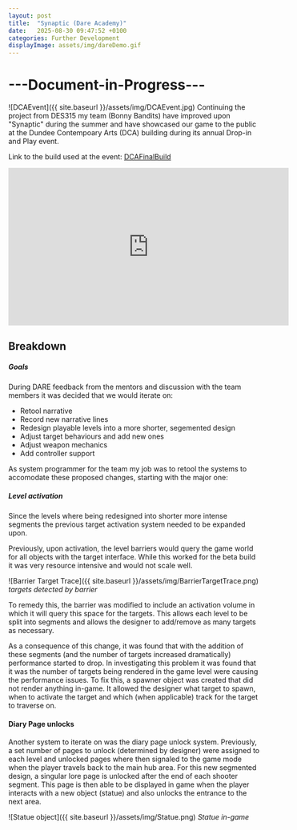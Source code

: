 ```yaml
---
layout: post
title:  "Synaptic (Dare Academy)"
date:   2025-08-30 09:47:52 +0100
categories: Further Development
displayImage: assets/img/dareDemo.gif
---
```

# ---Document-in-Progress---
![DCAEvent]({{ site.baseurl }}/assets/img/DCAEvent.jpg)
Continuing the project from DES315 my team (Bonny Bandits) have improved upon "Synaptic" during the summer and have showcased our game to the public at the Dundee Contempoary Arts (DCA) building during its annual Drop-in and Play event.

Link to the build used at the event: [DCAFinalBuild][build]

<iframe width="560" height="315" src="https://www.youtube.com/embed/GeDYPSRBskA?si=0DIg8njw1VeBaS0D" title="YouTube video player" frameborder="0" allow="accelerometer; autoplay; clipboard-write; encrypted-media; gyroscope; picture-in-picture; web-share" referrerpolicy="strict-origin-when-cross-origin" allowfullscreen></iframe>
<br>

## Breakdown
##### Goals
During DARE feedback from the mentors and discussion with the team members it was decided that we would iterate on:
- Retool narrative 
- Record new narrative lines
- Redesign playable levels into a more shorter, segemented design
- Adjust target behaviours and add new ones
- Adjust weapon mechanics
- Add controller support

As system programmer for the team my job was to retool the systems to accomodate these proposed changes, starting with the major one: 

##### Level activation
Since the levels where being redesigned into shorter more intense segments the previous target activation system needed to be expanded upon.

Previously, upon activation, the level barriers would query the game world for all objects with the target interface. While this worked for the beta build it was very resource intensive and would not scale well.

![Barrier Target Trace]({{ site.baseurl }}/assets/img/BarrierTargetTrace.png)
*targets detected by barrier*

To remedy this, the barrier was modified to include an activation volume in which it will query this space for the targets.
This allows each level to be split into segments and allows the designer to add/remove as many targets as necessary.

As a consequence of this change, it was found that with the addition of these segments (and the number of targets increased dramatically) performance started to drop.
In investigating this problem it was found that it was the number of targets being rendered in the game level were causing the performance issues.
To fix this, a spawner object was created that did not render anything in-game. It allowed the designer what target to spawn, when to activate the target and which (when applicable) track for the target to traverse on.

#### Diary Page unlocks
Another system to iterate on was the diary page unlock system. Previously, a set number of pages to unlock (determined by designer) were assigned to each level and unlocked pages where then signaled to the game mode when the player travels back to the main hub area.
For this new segmented design, a singular lore page is unlocked after the end of each shooter segment. This page is then able to be displayed in game when the player interacts with a new object (statue) and also unlocks the entrance to the next area.

![Statue object]({{ site.baseurl }}/assets/img/Statue.png)
*Statue in-game*

[build]: https://bonny-bandits.itch.io/synaptic/devlog/1029909/final-synaptic-build